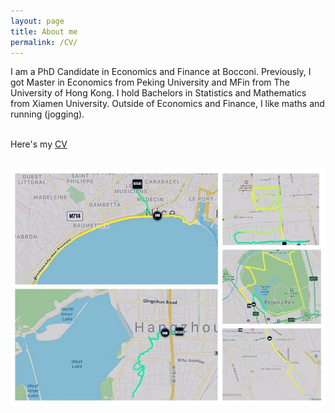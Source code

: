 ```yaml
---
layout: page
title: About me
permalink: /CV/
---
```

I am a PhD Candidate in Economics and Finance at Bocconi. Previously, I got Master in Economics from Peking University and MFin from The University of Hong Kong. I hold Bachelors in Statistics and Mathematics from Xiamen University. Outside of Economics and Finance, I like maths and running (jogging).   
<br>


Here's my <a href="https://shasha-li.github.io/content/SHASHA%20LI%20CV.pdf" target="_blank">CV</a> 
<br><br>

<img src="https://raw.githubusercontent.com/shasha-li/shasha-li.github.io/master/content/run.jpg" style="width:700px;"/>

<br><br>

